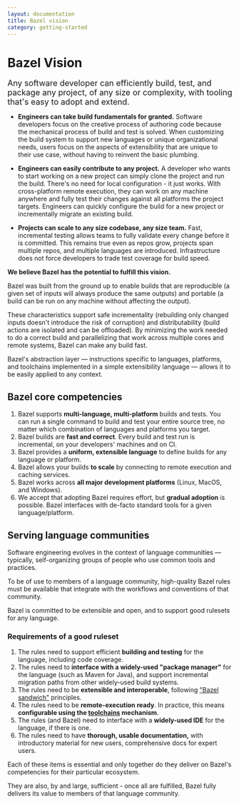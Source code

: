 ```yaml
---
layout: documentation
title: Bazel vision
category: getting-started
---
```


# Bazel Vision

<p><font size='+1'>Any software developer can efficiently build, test, and package
any project, of any size or complexity, with tooling that's easy to adopt and
extend.</font></p>

*   **Engineers can take build fundamentals for granted.** Software developers
    focus on the creative process of authoring code because the mechanical
    process of build and test is solved. When customizing the build system to
    support new languages or unique organizational needs, users focus on the
    aspects of extensibility that are unique to their use case, without having
    to reinvent the basic plumbing.

*   **Engineers can easily contribute to any project.** A developer who wants to
    start working on a new project can simply clone the project and run the
    build. There's no need for local configuration - it just works. With
    cross-platform remote execution, they can work on any machine anywhere and
    fully test their changes against all platforms the project targets.
    Engineers can quickly configure the build for a new project or incrementally
    migrate an existing build.

*   **Projects can scale to any size codebase, any size team.** Fast,
    incremental testing allows teams to fully validate every change before it is
    committed. This remains true even as repos grow, projects span multiple
    repos, and multiple languages are introduced. Infrastructure does not force
    developers to trade test coverage for build speed.

**We believe Bazel has the potential to fulfill this vision.**

Bazel was built from the ground up to enable builds that are reproducible (a
given set of inputs will always produce the same outputs) and portable (a build
can be run on any machine without affecting the output).

These characteristics support safe incrementality (rebuilding only changed
inputs doesn't introduce the risk of corruption) and distributability (build
actions are isolated and can be offloaded). By minimizing the work needed to do
a correct build and parallelizing that work across multiple cores and remote
systems, Bazel can make any build fast.

Bazel's abstraction layer — instructions specific to languages, platforms, and
toolchains implemented in a simple extensibility language — allows it to be
easily applied to any context.

## Bazel core competencies

1.  Bazel supports **multi-language, multi-platform** builds and tests. You can
    run a single command to build and test your entire source tree, no matter
    which combination of languages and platforms you target.
1.  Bazel builds are **fast and correct**. Every build and test run is
    incremental, on your developers' machines and on CI.
1.  Bazel provides a **uniform, extensible language** to define builds for any
    language or platform.
1.  Bazel allows your builds **to scale** by connecting to remote execution and
    caching services.
1.  Bazel works across **all major development platforms** (Linux, MacOS, and
    Windows).
1.  We accept that adopting Bazel requires effort, but **gradual adoption** is
    possible. Bazel interfaces with de-facto standard tools for a given
    language/platform.

## Serving language communities

Software engineering evolves in the context of language communities — typically,
self-organizing groups of people who use common tools and practices.

To be of use to members of a language community, high-quality Bazel rules must be
available that integrate with the workflows and conventions of that community.

Bazel is committed to be extensible and open, and to support good rulesets for
any language.

###  Requirements of a good ruleset

1.  The rules need to support efficient **building and testing** for the
    language, including code coverage.
1.  The rules need to **interface with a widely-used "package manager"** for the
    language (such as Maven for Java), and support incremental migration paths
    from other widely-used build systems.
1.  The rules need to be **extensible and interoperable**, following
    ["Bazel sandwich"](https://bazel.build/designs/2016/08/04/extensibility-for-native-rules.html)
    principles.
1.  The rules need to be **remote-execution ready**. In practice, this means
    **configurable using the [toolchains](toolchains.html) mechanism**.
1.  The rules (and Bazel) need to interface with a **widely-used IDE** for the
    language, if there is one.
1.  The rules need to have **thorough, usable documentation,** with introductory
    material for new users, comprehensive docs for expert users.

Each of these items is essential and only together do they deliver on Bazel's
competencies for their particular ecosystem.

They are also, by and large, sufficient - once all are fulfilled, Bazel fully
delivers its value to members of that language community.
